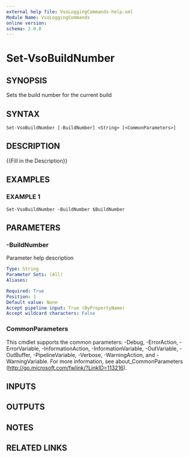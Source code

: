 ```yaml
---
external help file: VsoLoggingCommands-help.xml
Module Name: VsoLoggingCommands
online version:
schema: 2.0.0
---
```


# Set-VsoBuildNumber

## SYNOPSIS
Sets the build number for the current build

## SYNTAX

```
Set-VsoBuildNumber [-BuildNumber] <String> [<CommonParameters>]
```

## DESCRIPTION
{{Fill in the Description}}

## EXAMPLES

### EXAMPLE 1
```
Set-VsoBuildNumber -BuildNumber $BuildNumber
```

## PARAMETERS

### -BuildNumber
Parameter help description

```yaml
Type: String
Parameter Sets: (All)
Aliases:

Required: True
Position: 1
Default value: None
Accept pipeline input: True (ByPropertyName)
Accept wildcard characters: False
```

### CommonParameters
This cmdlet supports the common parameters: -Debug, -ErrorAction, -ErrorVariable, -InformationAction, -InformationVariable, -OutVariable, -OutBuffer, -PipelineVariable, -Verbose, -WarningAction, and -WarningVariable.
For more information, see about_CommonParameters (http://go.microsoft.com/fwlink/?LinkID=113216).

## INPUTS

## OUTPUTS

## NOTES

## RELATED LINKS
